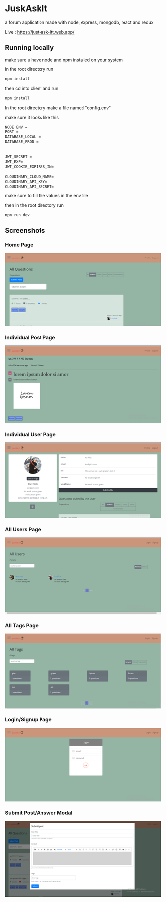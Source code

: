 # JuskAskIt

a forum application made with node, express, mongodb, react and redux

Live : https://just-ask-itt.web.app/

## Running locally

make sure u have node and npm installed on your system

in the root directory run

```bash
npm install
```

then cd into client and run

```bash
npm install
```

In the root directory make a file named "config.env"

make sure it looks like this

```env
NODE_ENV =
PORT =
DATABASE_LOCAL =
DATABASE_PROD =


JWT_SECRET =
JWT_EXP=
JWT_COOKIE_EXPIRES_IN=

CLOUDINARY_CLOUD_NAME=
CLOUDINARY_API_KEY=
CLOUDINARY_API_SECRET=
```

make sure to fill the values in the env file

then in the root directory run

```bash
npm run dev
```

## Screenshots

### Home Page

![image](https://github.com/grapeJUICE1/JustAskIt/blob/master/screenshots/Home.png?raw=true)

### Individual Post Page

![image](https://github.com/grapeJUICE1/JustAskIt/blob/master/screenshots/individual%20post.png?raw=true)

### Individual User Page

![image](https://github.com/grapeJUICE1/JustAskIt/blob/master/screenshots/User%20Page.png?raw=true)

### All Users Page

![image](https://github.com/grapeJUICE1/JustAskIt/blob/master/screenshots/all%20users%20page.png?raw=true)

### All Tags Page

![image](https://github.com/grapeJUICE1/JustAskIt/blob/master/screenshots/Tags%20page.png?raw=true)

### Login/Signup Page

![image](https://github.com/grapeJUICE1/JustAskIt/blob/master/screenshots/login%20signup.png?raw=true)

### Submit Post/Answer Modal

![image](https://github.com/grapeJUICE1/JustAskIt/blob/master/screenshots/submit%20post%20answer%20modal.png?raw=true)
